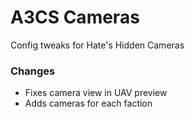 # A3CS Cameras
Config tweaks for Hate's Hidden Cameras

### Changes
- Fixes camera view in UAV preview
- Adds cameras for each faction
